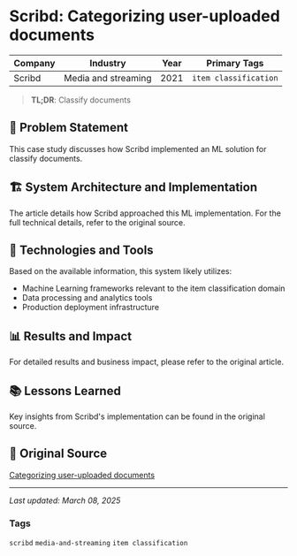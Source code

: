 # Scribd: Categorizing user-uploaded documents

| Company | Industry | Year | Primary Tags | 
|---------|----------|------|--------------|
| Scribd | Media and streaming | 2021 | `item classification` |

> **TL;DR**: Classify documents

## 📝 Problem Statement

This case study discusses how Scribd implemented an ML solution for classify documents.

## 🏗️ System Architecture and Implementation

The article details how Scribd approached this ML implementation. For the full technical details, refer to the original source.

## 🔧 Technologies and Tools

Based on the available information, this system likely utilizes:

- Machine Learning frameworks relevant to the item classification domain
- Data processing and analytics tools
- Production deployment infrastructure

## 📊 Results and Impact

For detailed results and business impact, please refer to the original article.

## 📚 Lessons Learned

Key insights from Scribd's implementation can be found in the original source.

## 🔗 Original Source

[Categorizing user-uploaded documents](https://tech.scribd.com/blog/2021/categorizing-user-uploaded-documents.html)

---

*Last updated: March 08, 2025*

### Tags

`scribd` `media-and-streaming` `item classification`
